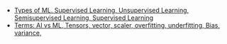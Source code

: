 - [Types of ML. Supervised Learning, Unsupervised Learning, Semisupervised Learning, Supervised Learning](Types)
- [Terms: AI vs ML, Tensors, vector, scaler, overfitting, underfitting, Bias, variance, ](Terms)
